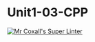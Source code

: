 # Unit1-03-CPP
[![Mr Coxall's Super Linter](https://github.com/ICS3U-Programming-Xiaohan-T/Unit1-03-CPP/workflows/Mr%20Coxall's%20Super%20Linter/badge.svg)](https://github.com/ICS3U-Programming-Xiaohan-T/Unit1-03-CPP/actions/)

